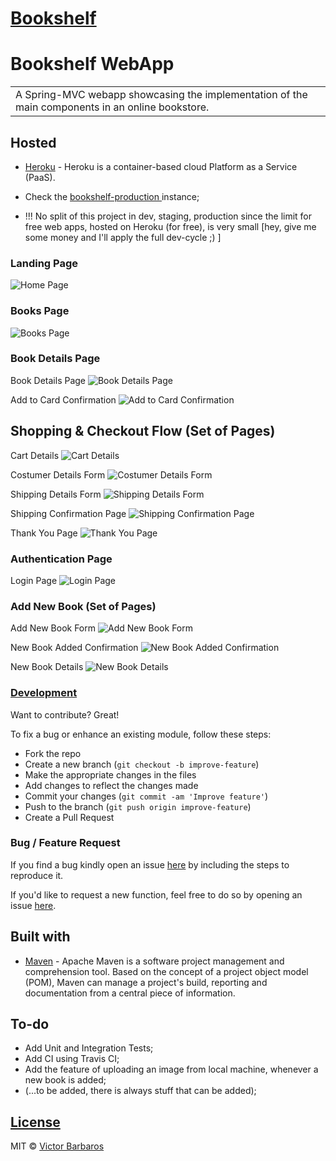 # [Bookshelf](https://bookshelf-vb.herokuapp.com/)
# Bookshelf WebApp
<table>
<tr>
<td>
  A Spring-MVC webapp showcasing the implementation of the main components in an online bookstore.
</td>
</tr>
</table>


## Hosted 

- [Heroku](https://www.heroku.com/about) - Heroku is a container-based cloud Platform as a Service (PaaS).

- Check the [bookshelf-production ](https://bookshelf-vb.herokuapp.com/)instance;

- !!! No split of this project in dev, staging, production since the limit for free web apps, hosted on Heroku (for free), is very small [hey, give me some money and I'll apply the full dev-cycle ;) ]


### Landing Page

![Home Page](bookshelf-screenshots/01-home.png)

### Books Page

![Books Page](bookshelf-screenshots/02-books.png)

### Book Details Page

Book Details Page
![Book Details Page](bookshelf-screenshots/03-book-details.png)

Add to Card Confirmation
![Add to Card Confirmation](bookshelf-screenshots/04-add-to-cart.png)

## Shopping & Checkout Flow (Set of Pages)

Cart Details
![Cart Details](bookshelf-screenshots/05-cart.png)

Costumer Details Form
![Costumer Details Form](bookshelf-screenshots/06-checkout-page-one.png)

Shipping Details Form
![Shipping Details Form](bookshelf-screenshots/07-checkout-page-two.png)

Shipping Confirmation Page
![Shipping Confirmation Page](bookshelf-screenshots/08-checkout-page-three.png)

Thank You Page
![Thank You Page](bookshelf-screenshots/09-checkout-page-four.png)

### Authentication Page

Login Page
![Login Page](bookshelf-screenshots/10-login.png)

### Add New Book (Set of Pages)

Add New Book Form
![Add New Book Form](bookshelf-screenshots/11-add-new-book.png)

New Book Added Confirmation
![New Book Added Confirmation](bookshelf-screenshots/12-new-book-added.png)

New Book Details
![New Book Details](bookshelf-screenshots/13-new-book-details.png)

### [Development](https://github.com/vBarbaros/bookshelf/blob/dev/CONTRIBUTING.md)
Want to contribute? Great!

To fix a bug or enhance an existing module, follow these steps:

- Fork the repo
- Create a new branch (`git checkout -b improve-feature`)
- Make the appropriate changes in the files
- Add changes to reflect the changes made
- Commit your changes (`git commit -am 'Improve feature'`)
- Push to the branch (`git push origin improve-feature`)
- Create a Pull Request 

### Bug / Feature Request

If you find a bug kindly open an issue [here](https://github.com/vBarbaros/bookshelf/issues/new) by including the steps to reproduce it.

If you'd like to request a new function, feel free to do so by opening an issue [here](https://github.com/vBarbaros/bookshelf/issues/new).


## Built with 

- [Maven](https://maven.apache.org/index.html) - Apache Maven is a software project management and comprehension tool. Based on the concept of a project object model (POM), Maven can manage a project's build, reporting and documentation from a central piece of information.


## To-do
- Add Unit and Integration Tests;
- Add CI using Travis CI;
- Add the feature of uploading an image from local machine, whenever a new book is added;
- (...to be added, there is always stuff that can be added);


## [License](https://github.com/vBarbaros/bookshelf/blob/dev/LICENSE)

MIT © [Victor Barbaros](https://github.com/vBarbaros)
